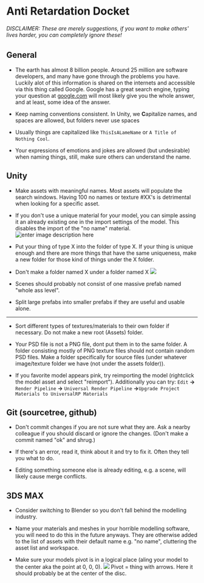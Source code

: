 
# Anti Retardation Docket

###### DISCLAIMER: These are merely suggestions, if you want to make others' lives harder, you can completely ignore these!

## General

- The earth has almost 8 billion people. Around 25 million are software developers, and many have gone through the problems you have. Luckily alot of this information is shared on the internets and accessible via this thing called Google. Google has a great search engine, typing your question at [google.com](google.com) will most likely give you the whole answer, and at least, some idea of the answer.

- Keep naming conventions consistent. In Unity, we **C**apitalize names, and spaces are allowed, but folders never use spaces

- Usually things are capitalized like `ThisIsALameName` or `A Title of Nothing Cool`.

- Your expressions of emotions and jokes are allowed (but undesirable) when naming things, still, make sure others can understand the name.

## Unity

- Make assets with meaningful names. Most assets will populate the search windows. Having 100 no names or texture #XX's is detrimental when looking for a specific asset.
- If you don't use a unique material for your model, you can simple assing it an already existing one in the import settings of the model. This disables the import of the "no name" material.
![enter image description here](https://i.imgur.com/2MPtrrp.png)

- Put your thing of type X into the folder of type X. If your thing is unique enough and there are more things that have the same uniqueness, make a new folder for those kind of things under the X folder.

- Don't make a folder named X under a folder named X
![]([https://i.imgur.com/JhYeG6C.png](https://i.imgur.com/JhYeG6C.png)) 

- Scenes should probably not consist of one massive prefab named "whole ass level".

- Split large prefabs into smaller prefabs if they are useful and usable alone.

---

- Sort different types of textures/materials to their own folder if necessary. Do not make a new root (Assets) folder.

- Your PSD file is not a PNG file, dont put them in to the same folder. A folder consisting mostly of PNG texture files should not contain random PSD files. Make a folder specifically for source files (under whatever image/texture folder we have (not under the assets folder)).

- If you favorite model appears pink, try reimporting the model (rightclick the model asset and select "reimport"). Additionally you can try: `Edit` **->** `Render Pipeline` **->** `Universal Render Pipeline` **->**`Upgrade Project Materials to UniversalRP Materials`

## Git (sourcetree, github)

- Don't commit changes if you are not sure what they are. Ask a nearby colleague if you should discard or ignore the changes. (Don't make a commit named "ok" and shrug.)

- If there's an error, read it, think about it and try to fix it. Often they tell you what to do.

- Editing something someone else is already editing, e.g. a scene, will likely cause merge conflicts.

## 3DS MAX

- Consider switching to Blender so you don't fall behind the modelling industry.

- Name your materials and meshes in your horrible modelling software, you will need to do this in the future anyways. They are otherwise added to the list of assets with their default name e.g. "no name", cluttering the asset list and workspace.

- Make sure your models pivot is in a logical place (aling your model to the center aka the point at 0, 0, 0).
  ![](https://i.imgur.com/NPSnZvx.png)
  Pivot = thing with arrows. Here it should probably be at the center of the disc.

